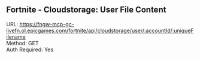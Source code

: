 ## Fortnite - Cloudstorage: User File Content

URL: https://fngw-mcp-gc-livefn.ol.epicgames.com/fortnite/api/cloudstorage/user/:accountId/:uniqueFilename \
Method: GET \
Auth Required: Yes
